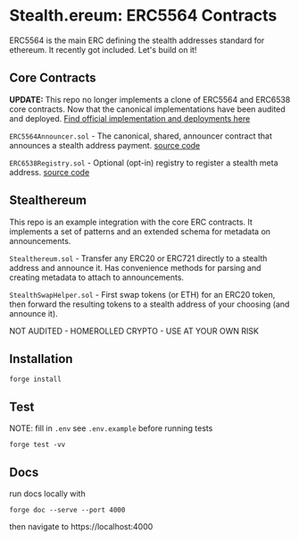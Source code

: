 # Stealth.ereum: ERC5564 Contracts

ERC5564 is the main ERC defining the stealth addresses standard for ethereum. It recently got included. Let's build on it!

## Core Contracts

**UPDATE:** This repo no longer implements a clone of ERC5564 and ERC6538 core contracts. Now that the canonical implementations have been audited and deployed. [Find official implementation and deployments here](https://github.com/ScopeLift/stealth-address-erc-contracts)

`ERC5564Announcer.sol` - The canonical, shared, announcer contract that announces a stealth address payment. [source code](https://github.com/ScopeLift/stealth-address-erc-contracts/blob/main/src/ERC5564Announcer.sol)

`ERC6538Registry.sol` - Optional (opt-in) registry to register a stealth meta address. [source code](https://github.com/ScopeLift/stealth-address-erc-contracts/blob/main/src/ERC6538Registry.sol)

## Stealthereum

This repo is an example integration with the core ERC contracts. It implements a set of patterns and an extended schema for metadata on announcements.

`Stealthereum.sol` - Transfer any ERC20 or ERC721 directly to a stealth address and announce it. Has convenience methods for parsing and creating metadata to attach to announcements.

`StealthSwapHelper.sol` - First swap tokens (or ETH) for an ERC20 token, then forward the resulting tokens to a stealth address of your choosing (and announce it).

NOT AUDITED - HOMEROLLED CRYPTO - USE AT YOUR OWN RISK

## Installation

```
forge install
```

## Test

NOTE: fill in `.env` see `.env.example` before running tests

```
forge test -vv
```

## Docs

run docs locally with

```
forge doc --serve --port 4000
```

then navigate to https://localhost:4000
